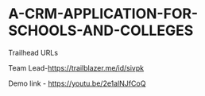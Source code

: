 # A-CRM-APPLICATION-FOR-SCHOOLS-AND-COLLEGES

Trailhead URLs

Team Lead-https://trailblazer.me/id/sivpk

Demo link - https://youtu.be/2e1alNJfCoQ
